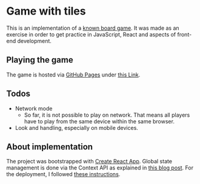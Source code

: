 # Game with tiles

This is an implementation of a [known board game](https://en.wikipedia.org/wiki/Azul_(board_game)). It was made as an exercise in order to get practice in JavaScript, React and aspects of front-end development. 

## Playing the game

The game is hosted via [GitHub Pages](https://pages.github.com/) under [this Link](https://fabilo12.github.io/game_with_tiles/).

## Todos

* Network mode
  * So far, it is not possible to play on network. That means all players have to play from the same device within the same browser. 
* Look and handling, especially on mobile devices.

## About implementation

The project was bootstrapped with [Create React App](https://github.com/facebook/create-react-app). Global state management is done via the Context API as explained in [this blog post](https://codeburst.io/global-state-with-react-hooks-and-context-api-87019cc4f2cf). For the deployment, I followed [these instructions](https://github.com/gitname/react-gh-pages).

